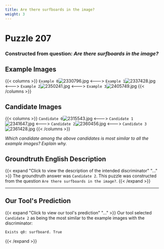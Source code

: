 ```yaml
---
title: Are there surfboards in the image?
weight: 3
---
```


# Puzzle 207
### Constructed from question: _Are there surfboards in the image?_


## Example Images
{{< columns >}}
`Example 0`![2330796.jpg](/gqa_images/2330796.jpg)
<--->
`Example 1`![2337428.jpg](/gqa_images/2337428.jpg)
<--->
`Example 2`![2350241.jpg](/gqa_images/2350241.jpg)
<--->
`Example 3`![2405749.jpg](/gqa_images/2405749.jpg)
{{< /columns >}}

## Candidate Images
{{< columns >}}
`Candidate 0`![2315543.jpg](/gqa_images/2315543.jpg)
<--->
`Candidate 1`![2341647.jpg](/gqa_images/2341647.jpg)
<--->
`Candidate 2`![2360456.jpg](/gqa_images/2360456.jpg)
<--->
`Candidate 3`![2361428.jpg](/gqa_images/2361428.jpg)
{{< /columns >}}

*Which candidate among the above candidates is most similar to all the example images? Explain why.*

## Groundtruth English Description

{{< expand "Click to view the description of the intended discriminator" "..." >}}
The groundtruth answer was `Candidate 2`. This puzzle was constructed from the question `Are there surfboards in the image?`.
{{< /expand >}}

---

## Our Tool's Prediction

{{< expand "Click to view our tool's prediction" "..." >}}
Our tool selected `Candidate 2` as being the most similar to the example images with the discriminator:
```plaintext
Exists q0: surfboard. True
```
{{< /expand >}}
